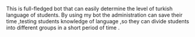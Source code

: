 This is full-fledged bot that can easily determine the level of turkish language of students.
By using my bot the administration can save their time ,testing students knowledge of language 
,so they can divide  students into  different groups in a short period of time .
